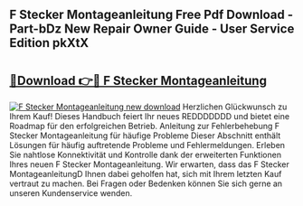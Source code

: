 ## F Stecker Montageanleitung Free Pdf Download - Part-bDz New Repair Owner Guide - User Service Edition pkXtX

# <h2><a href="http://df88v8z.blite.top/?on=F+Stecker+Montageanleitung">🔗Download 👉🔴 F Stecker Montageanleitung</a></h2>

[![F Stecker Montageanleitung new download](https://i.imgur.com/lujVjoI.png)](http://df88v8z.blite.top/?on=F+Stecker+Montageanleitung)
Herzlichen Glückwunsch zu Ihrem Kauf! Dieses Handbuch feiert Ihr neues REDDDDDDD und bietet eine Roadmap für den erfolgreichen Betrieb. Anleitung zur Fehlerbehebung F Stecker Montageanleitung für häufige Probleme Dieser Abschnitt enthält Lösungen für häufig auftretende Probleme und Fehlermeldungen. Erleben Sie nahtlose Konnektivität und Kontrolle dank der erweiterten Funktionen Ihres neuen F Stecker Montageanleitung. Wir erwarten, dass das F Stecker MontageanleitungD Ihnen dabei geholfen hat, sich mit Ihrem letzten Kauf vertraut zu machen. Bei Fragen oder Bedenken können Sie sich gerne an unseren Kundenservice wenden.
